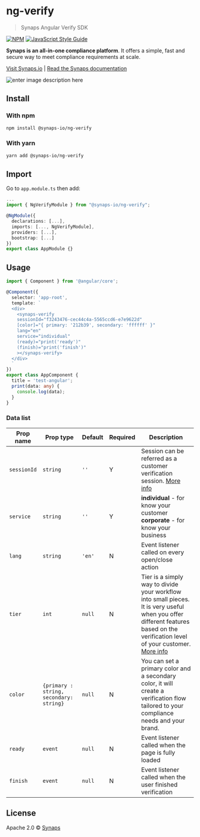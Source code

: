 # ng-verify

> Synaps Angular Verify SDK

[![NPM](https://img.shields.io/npm/v/@synaps-io/ng-verify.svg)](https://www.npmjs.com/package/@synaps-io/ng-verify) [![JavaScript Style Guide](https://img.shields.io/badge/code_style-standard-brightgreen.svg)](https://standardjs.com)

**Synaps is an all-in-one compliance platform**. It offers a simple, fast and secure way to meet compliance requirements at scale.

[Visit Synaps.io](https://synaps.io) | [Read the Synaps documentation](https://docs.synaps.io)

![enter image description here](https://storage.googleapis.com/synaps-docs-media/synaps-verify.png)

## Install
### With npm

```bash
npm install @synaps-io/ng-verify
```

### With yarn

```bash
yarn add @synaps-io/ng-verify
```
## Import
Go to `app.module.ts` then add:

```ts
...
import { NgVerifyModule } from "@synaps-io/ng-verify";

@NgModule({
  declarations: [...],
  imports: [..., NgVerifyModule],
  providers: [...],
  bootstrap: [...]
})
export class AppModule {}
```

## Usage

```ts
import { Component } from '@angular/core';

@Component({
  selector: 'app-root',
  template: `
  <div>
    <synaps-verify 
    sessionId="f3243476-cec44c4a-5565ccd6-e7e9622d"
    [color]="{ primary: '212b39', secondary: 'ffffff' }"
    lang="en"
    service="individual"
    (ready)="print('ready')"
    (finish)="print('finish')"
    ></synaps-verify>
  </div>
  `
})
export class AppComponent {
  title = 'test-angular';
  print(data: any) {
    console.log(data);
  }
}
```

### Data list

| Prop name          | Prop type                                                                                           | Default | Required | Description                                                                   |
| ------------------ | --------------------------------------------------------------------------------------------------- | ------- | -------- | ----------------------------------------------------------------------------- |
| `sessionId`        | `string`                                                                                            | `''`    | Y        | Session can be referred as a customer verification session. [More info](https://docs.synaps.io/manager-1/sessions)                                       |
| `service`          | `string`                                                                                            | `''`  | Y        | **individual** - for know your customer **corporate** - for know your business                   |
| `lang`      | `string`                                                                       | `'en'`  | N        | Event listener called on every open/close action                              |
| `tier`      | `int`                                                                       | `null`  | N        | Tier is a simply way to divide your workflow into small pieces. It is very useful when you offer different features based on the verification level of your customer.  [More info](https://docs.synaps.io/manager-1/apps/individual/tiers)                           |
| `color`      | `{primary : string, secondary: string}`                                                                     | `null`  | N        | You can set a primary color and a secondary color, it will create a verification flow tailored to your compliance needs and your brand. |
| `ready`             | `event`                                                                                           | `null` | N        | Event listener called when the page is fully loaded                                       |
| `finish`   | `event`                                                                                           | `null` | N        | Event listener called when the user finished verification                     |


## License

Apache 2.0 © [Synaps](https://www.synaps.io/)
